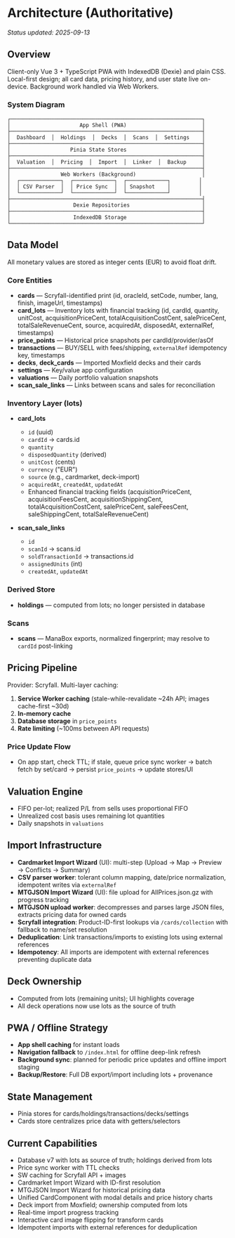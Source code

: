 # Architecture (Authoritative)

_Status updated: 2025-09-13_

## Overview
Client-only Vue 3 + TypeScript PWA with IndexedDB (Dexie) and plain CSS. Local-first design; all card data, pricing history, and user state live on-device. Background work handled via Web Workers.


### System Diagram

```
┌─────────────────────────────────────────────────────────────┐
│                      App Shell (PWA)                        │
├─────────────────────────────────────────────────────────────┤
│  Dashboard  │  Holdings  │  Decks  │  Scans  │  Settings    │
├─────────────────────────────────────────────────────────────┤
│                   Pinia State Stores                        │
├─────────────────────────────────────────────────────────────┤
│  Valuation  │  Pricing  │  Import  │  Linker  │  Backup     │
├─────────────────────────────────────────────────────────────┤
│                Web Workers (Background)                     │
│  ┌─────────────┐  ┌─────────────┐  ┌─────────────┐         │
│  │ CSV Parser  │  │ Price Sync  │  │ Snapshot    │         │
│  └─────────────┘  └─────────────┘  └─────────────┘         │
├─────────────────────────────────────────────────────────────┤
│                    Dexie Repositories                       │
├─────────────────────────────────────────────────────────────┤
│                    IndexedDB Storage                        │
└─────────────────────────────────────────────────────────────┘
```

## Data Model
All monetary values are stored as integer cents (EUR) to avoid float drift.

### Core Entities
- **cards** — Scryfall-identified print (id, oracleId, setCode, number, lang, finish, imageUrl, timestamps)  
- **card_lots** — Inventory lots with financial tracking (id, cardId, quantity, unitCost, acquisitionPriceCent, totalAcquisitionCostCent, salePriceCent, totalSaleRevenueCent, source, acquiredAt, disposedAt, externalRef, timestamps)  
- **price_points** — Historical price snapshots per cardId/provider/asOf  
- **transactions** — BUY/SELL with fees/shipping, `externalRef` idempotency key, timestamps  
- **decks**, **deck_cards** — Imported Moxfield decks and their cards  
- **settings** — Key/value app configuration  
- **valuations** — Daily portfolio valuation snapshots  
- **scan_sale_links** — Links between scans and sales for reconciliation  

### Inventory Layer (lots)
- **card_lots**  
  - `id` (uuid)  
  - `cardId` → cards.id  
  - `quantity`  
  - `disposedQuantity` (derived)  
  - `unitCost` (cents)  
  - `currency` ("EUR")  
  - `source` (e.g., cardmarket, deck-import)  
  - `acquiredAt`, `createdAt`, `updatedAt`  
  - Enhanced financial tracking fields (acquisitionPriceCent, acquisitionFeesCent, acquisitionShippingCent, totalAcquisitionCostCent, salePriceCent, saleFeesCent, saleShippingCent, totalSaleRevenueCent)

- **scan_sale_links**  
  - `id`  
  - `scanId` → scans.id  
  - `soldTransactionId` → transactions.id  
  - `assignedUnits` (int)  
  - `createdAt`, `updatedAt`  

### Derived Store
- **holdings** — computed from lots; no longer persisted in database  

### Scans
- **scans** — ManaBox exports, normalized fingerprint; may resolve to `cardId` post-linking  

## Pricing Pipeline
Provider: Scryfall. Multi-layer caching:  
1. **Service Worker caching** (stale-while-revalidate ~24h API; images cache-first ~30d)  
2. **In-memory cache**  
3. **Database storage** in `price_points`  
4. **Rate limiting** (~100ms between API requests)  

### Price Update Flow
- On app start, check TTL; if stale, queue price sync worker → batch fetch by set/card → persist `price_points` → update stores/UI  

## Valuation Engine
- FIFO per-lot; realized P/L from sells uses proportional FIFO  
- Unrealized cost basis uses remaining lot quantities  
- Daily snapshots in `valuations`  

## Import Infrastructure
- **Cardmarket Import Wizard** (UI): multi-step (Upload → Map → Preview → Conflicts → Summary)  
- **CSV parser worker**: tolerant column mapping, date/price normalization, idempotent writes via `externalRef`  
- **MTGJSON Import Wizard** (UI): file upload for AllPrices.json.gz with progress tracking
- **MTGJSON upload worker**: decompresses and parses large JSON files, extracts pricing data for owned cards
- **Scryfall integration**: Product-ID-first lookups via `/cards/collection` with fallback to name/set resolution  
- **Deduplication**: Link transactions/imports to existing lots using external references  
- **Idempotency**: All imports are idempotent with external references preventing duplicate data  

## Deck Ownership
- Computed from lots (remaining units); UI highlights coverage  
- All deck operations now use lots as the source of truth  

## PWA / Offline Strategy
- **App shell caching** for instant loads  
- **Navigation fallback** to `/index.html` for offline deep-link refresh  
- **Background sync**: planned for periodic price updates and offline import staging  
- **Backup/Restore**: Full DB export/import including lots + provenance  

## State Management
- Pinia stores for cards/holdings/transactions/decks/settings  
- Cards store centralizes price data with getters/selectors  

## Current Capabilities
- Database v7 with lots as source of truth; holdings derived from lots  
- Price sync worker with TTL checks  
- SW caching for Scryfall API + images  
- Cardmarket Import Wizard with ID-first resolution  
- MTGJSON Import Wizard for historical pricing data  
- Unified CardComponent with modal details and price history charts  
- Deck import from Moxfield; ownership computed from lots  
- Real-time import progress tracking  
- Interactive card image flipping for transform cards  
- Idempotent imports with external references for deduplication  
